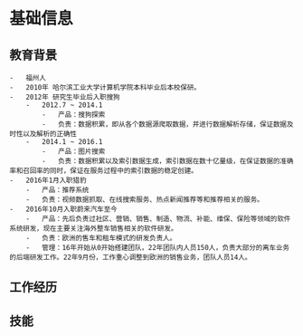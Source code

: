 # 基础信息
## 教育背景
    -   福州人  
    -   2010年 哈尔滨工业大学计算机学院本科毕业后本校保研。  
    -   2012年 研究生毕业后入职搜狗  
        -   2012.7 ~ 2014.1  
            -   产品：搜狗探索  
            -   负责：数据积累，即从各个数据源爬取数据，并进行数据解析存储，保证数据及时性以及解析的正确性  
        -   2014.1 ~ 2016.1  
            -   产品：图片搜索  
            -   负责：数据积累以及索引数据生成，索引数据在数十亿量级，在保证数据的准确率和召回率的同时，保证在服务过程中的索引数据的稳定创建。  
    -   2016年1月入职猎豹  
        -   产品：推荐系统  
        -   负责：视频数据抓取、在线搜索服务、热点新闻推荐等和推荐相关的服务。
    -   2016年10月入职蔚来汽车至今  
        -   产品：先后负责过社区、营销、销售、制造、物流、补能、维保、保险等领域的软件系统研发，现在主要关注海外整车销售相关的软件研发。  
        -   负责：欧洲的售车和租车模式的研发负责人。
        -   管理：16年开始从0开始搭建团队，22年团队内人员150人，负责大部分的离车业务的后端研发工作。22年9月份，工作重心调整到欧洲的销售业务，团队人员14人。


## 工作经历


## 技能


